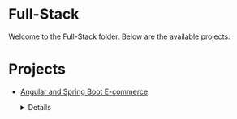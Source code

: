 # Full-Stack
Welcome to the Full-Stack folder. Below are the available projects:
# Projects

- [Angular and Spring Boot E-commerce](Angular%20and%20Spring%20Boot%20E-commerce/)
	<details>
	<summary>Details</summary>

	# Angular and Spring Boot E-commerce
	
	```
	In this project, I have created a full-stack application using Spring Boot and Angular with TypeScript. It was created while I was learning the Udemy course "Full Stack: Angular and Java Spring Boot E-Commerce Website."
	
	``` 
	</details>

